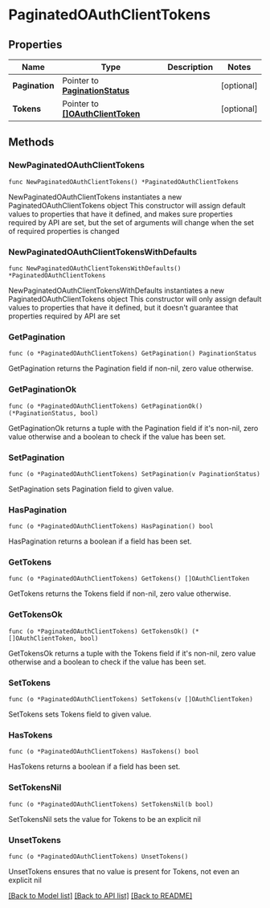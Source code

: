 # PaginatedOAuthClientTokens

## Properties

Name | Type | Description | Notes
------------ | ------------- | ------------- | -------------
**Pagination** | Pointer to [**PaginationStatus**](PaginationStatus.md) |  | [optional] 
**Tokens** | Pointer to [**[]OAuthClientToken**](OAuthClientToken.md) |  | [optional] 

## Methods

### NewPaginatedOAuthClientTokens

`func NewPaginatedOAuthClientTokens() *PaginatedOAuthClientTokens`

NewPaginatedOAuthClientTokens instantiates a new PaginatedOAuthClientTokens object
This constructor will assign default values to properties that have it defined,
and makes sure properties required by API are set, but the set of arguments
will change when the set of required properties is changed

### NewPaginatedOAuthClientTokensWithDefaults

`func NewPaginatedOAuthClientTokensWithDefaults() *PaginatedOAuthClientTokens`

NewPaginatedOAuthClientTokensWithDefaults instantiates a new PaginatedOAuthClientTokens object
This constructor will only assign default values to properties that have it defined,
but it doesn't guarantee that properties required by API are set

### GetPagination

`func (o *PaginatedOAuthClientTokens) GetPagination() PaginationStatus`

GetPagination returns the Pagination field if non-nil, zero value otherwise.

### GetPaginationOk

`func (o *PaginatedOAuthClientTokens) GetPaginationOk() (*PaginationStatus, bool)`

GetPaginationOk returns a tuple with the Pagination field if it's non-nil, zero value otherwise
and a boolean to check if the value has been set.

### SetPagination

`func (o *PaginatedOAuthClientTokens) SetPagination(v PaginationStatus)`

SetPagination sets Pagination field to given value.

### HasPagination

`func (o *PaginatedOAuthClientTokens) HasPagination() bool`

HasPagination returns a boolean if a field has been set.

### GetTokens

`func (o *PaginatedOAuthClientTokens) GetTokens() []OAuthClientToken`

GetTokens returns the Tokens field if non-nil, zero value otherwise.

### GetTokensOk

`func (o *PaginatedOAuthClientTokens) GetTokensOk() (*[]OAuthClientToken, bool)`

GetTokensOk returns a tuple with the Tokens field if it's non-nil, zero value otherwise
and a boolean to check if the value has been set.

### SetTokens

`func (o *PaginatedOAuthClientTokens) SetTokens(v []OAuthClientToken)`

SetTokens sets Tokens field to given value.

### HasTokens

`func (o *PaginatedOAuthClientTokens) HasTokens() bool`

HasTokens returns a boolean if a field has been set.

### SetTokensNil

`func (o *PaginatedOAuthClientTokens) SetTokensNil(b bool)`

 SetTokensNil sets the value for Tokens to be an explicit nil

### UnsetTokens
`func (o *PaginatedOAuthClientTokens) UnsetTokens()`

UnsetTokens ensures that no value is present for Tokens, not even an explicit nil

[[Back to Model list]](../README.md#documentation-for-models) [[Back to API list]](../README.md#documentation-for-api-endpoints) [[Back to README]](../README.md)


